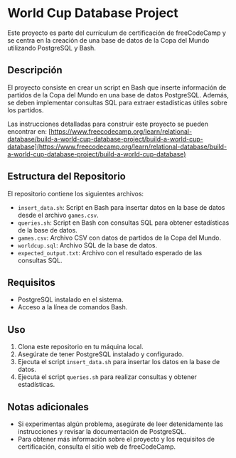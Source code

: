 # World Cup Database Project

Este proyecto es parte del currículum de certificación de freeCodeCamp y se centra en la creación de una base de datos de la Copa del Mundo utilizando PostgreSQL y Bash.

## Descripción

El proyecto consiste en crear un script en Bash que inserte información de partidos de la Copa del Mundo en una base de datos PostgreSQL. Además, se deben implementar consultas SQL para extraer estadísticas útiles sobre los partidos.

Las instrucciones detalladas para construir este proyecto se pueden encontrar en: [https://www.freecodecamp.org/learn/relational-database/build-a-world-cup-database-project/build-a-world-cup-database](https://www.freecodecamp.org/learn/relational-database/build-a-world-cup-database-project/build-a-world-cup-database)

## Estructura del Repositorio

El repositorio contiene los siguientes archivos:

- `insert_data.sh`: Script en Bash para insertar datos en la base de datos desde el archivo `games.csv`.
- `queries.sh`: Script en Bash con consultas SQL para obtener estadísticas de la base de datos.
- `games.csv`: Archivo CSV con datos de partidos de la Copa del Mundo.
- `worldcup.sql`: Archivo SQL de la base de datos.
- `expected_output.txt`: Archivo con el resultado esperado de las consultas SQL.

## Requisitos

- PostgreSQL instalado en el sistema.
- Acceso a la línea de comandos Bash.

## Uso

1. Clona este repositorio en tu máquina local.
2. Asegúrate de tener PostgreSQL instalado y configurado.
3. Ejecuta el script `insert_data.sh` para insertar los datos en la base de datos.
4. Ejecuta el script `queries.sh` para realizar consultas y obtener estadísticas.

## Notas adicionales

- Si experimentas algún problema, asegúrate de leer detenidamente las instrucciones y revisar la documentación de PostgreSQL.
- Para obtener más información sobre el proyecto y los requisitos de certificación, consulta el sitio web de freeCodeCamp.

